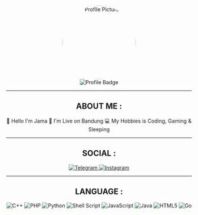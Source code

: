 <div align="center">

<img src="https://share.google/images/f498HjAXa6JcasOl9" alt="Profile Picture" width="200" style="border-radius: 50%;"/>

<br>

<img src="https://share.google/images/f498HjAXa6JcasOl9" alt="Profile Badge"/>

</div>

---

<div align="center">

## ABOUT ME :

👋 Hello I'm Jama
📍 I'm Live on Bandung
💻 My Hobbies is Coding, Gaming & Sleeping

</div>

---

<div align="center">

## SOCIAL :

<a href="https://t.me/SaasaaaaX">
  <img src="https://img.shields.io/badge/Telegram-2CA5E0?style=for-the-badge&logo=telegram&logoColor=white" alt="Telegram"/>
</a>
<a href="https://instagram.com/murzeme">
  <img src="https://img.shields.io/badge/Instagram-E4405F?style=for-the-badge&logo=instagram&logoColor=white" alt="Instagram"/>
</a>

</div>

---

<div align="center">

## LANGUAGE :

<img src="https://img.shields.io/badge/C++-00599C?style=for-the-badge&logo=c%2B%2B&logoColor=white" alt="C++"/>
<img src="https://img.shields.io/badge/PHP-777BB4?style=for-the-badge&logo=php&logoColor=white" alt="PHP"/>
<img src="https://img.shields.io/badge/Python-FFD43B?style=for-the-badge&logo=python&logoColor=blue" alt="Python"/>
<img src="https://img.shields.io/badge/Shell_Script-121011?style=for-the-badge&logo=gnu-bash&logoColor=white" alt="Shell Script"/>
<img src="https://img.shields.io/badge/JavaScript-323330?style=for-the-badge&logo=javascript&logoColor=F7DF1E" alt="JavaScript"/>
<img src="https://img.shields.io/badge/Java-ED8B00?style=for-the-badge&logo=java&logoColor=white" alt="Java"/>
<img src="https://img.shields.io/badge/HTML5-E34F26?style=for-the-badge&logo=html5&logoColor=white" alt="HTML5"/>
<img src="https://img.shields.io/badge/Go-00ADD8?style=for-the-badge&logo=go&logoColor=white" alt="Go"/>

</div>